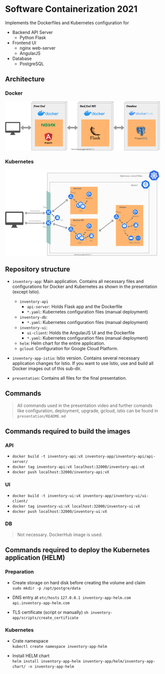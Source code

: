 # Software Containerization 2021
Implements the Dockerfiles and Kubernetes configuration for

* Backend API Server
  * Python Flask
* Frontend UI
  * nginx web-server
  * AngularJS
* Database
  * PostgreSQL

## Architecture
### Docker

![Docker Architecture](https://raw.githubusercontent.com/FunkeMT/nl.vu.containerization/main/presentation/figures/docker_architecture.svg)


### Kubernetes

![Kubernetes Architecture](https://raw.githubusercontent.com/FunkeMT/nl.vu.containerization/main/presentation/figures/kubernetes_architecture.svg)

## Repository structure

* `inventory-app`: Main application. Contains all necessary files and configurations for Docker and Kubernetes as shown in the presentation (except Istio).
  * `inventory-api`
    * `api-server`: Holds Flask app and the Dockerfile
    * `*.yaml`: Kubernetes configuration files (manual deployment)
  * `inventory-db`:
    * `*.yaml`: Kubernetes configuration files (manual deployment)
  * `inventory-ui`:
    * `ui-client`: Holds the AngularJS UI and the Dockerfile
    * `*.yaml`: Kubernetes configuration files (manual deployment)
  * `helm`: Helm chart for the entire application.
  * `gcloud`: Configuration for Google Cloud Platform.

* `inventory-app-istio`: Istio version. Contains several necessary application changes for Istio. If you want to use Istio, use and build all Docker images out of this sub-dir.

* `presentation`: Contains all files for the final presentation.

## Commands
> All commands used in the presentation video and further comands like configuration, deployment, upgrade, gcloud, istio can be found in `presentation/README.md`

## Commands required to build the images

### API

* `docker build -t inventory-api:vX inventory-app/inventory-api/api-server/`
* `docker tag inventory-api:vX localhost:32000/inventory-api:vX`
* `docker push localhost:32000/inventory-api:vX`

### UI

* `docker build -t inventory-ui:vX inventory-app/inventory-ui/ui-client/`
* `docker tag inventory-ui:vX localhost:32000/inventory-ui:vX`
* `docker push localhost:32000/inventory-ui:vX`

### DB
> Not necessary. DockerHub image is used.

## Commands required to deploy the Kubernetes application (HELM)

### Preparation
* Create storage on hard disk before creating the volume and claim  
`sudo mkdir -p /opt/postgre/data`

* DNS entry at `etc/hosts`
`127.0.0.1 inventory-app-helm.com api.inventory-app-helm.com`

* TLS certificate (script or manually)
`sh inventory-app/scripts/create_certificate`

### Kubernetes
* Crate namespace  
`kubectl create namespace inventory-app-helm`

* Install HELM chart  
`helm install inventory-app-helm inventory-app/helm/inventory-app-chart/ -n inventory-app-helm`

